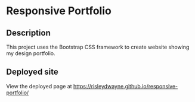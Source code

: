 # Responsive Portfolio

## Description

This project uses the Bootstrap CSS framework to create website showing my design portfolio.

## Deployed site

View the deployed page at https://risleydwayne.github.io/responsive-portfolio/
